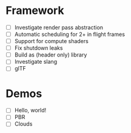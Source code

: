 # Framework
- [ ] Investigate render pass abstraction
- [ ] Automatic scheduling for 2+ in flight frames
- [ ] Support for compute shaders
- [ ] Fix shutdown leaks
- [ ] Build as (header only) library
- [ ] Investigate slang
- [ ] glTF

# Demos
- [ ] Hello, world!
- [ ] PBR
- [ ] Clouds
